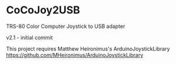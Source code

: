 # CoCoJoy2USB
TRS-80 Color Computer Joystick to USB adapter

v2.1 - initial commit

This project requires Matthew Heironimus's ArduinoJoystickLibrary
https://github.com/MHeironimus/ArduinoJoystickLibrary 